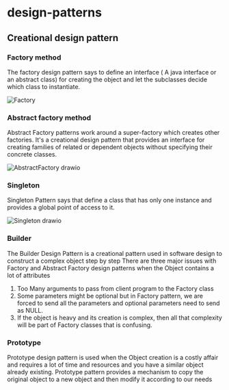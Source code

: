 # design-patterns
## Creational design pattern
### Factory method
The factory design pattern says to define an interface ( A java interface or an abstract class) for creating the object and let the subclasses decide which class to instantiate.

![Factory](https://github.com/patil31051998/design-patterns/assets/145420889/b1f9b7e3-5c08-4a79-8492-6448898f0431)

### Abstract factory method
Abstract Factory patterns work around a super-factory which creates other factories. It's a creational design pattern that provides an interface for creating families of related or dependent objects without specifying their concrete classes.

![AbstractFactory drawio](https://github.com/patil31051998/design-patterns/assets/145420889/130c22d2-9917-4d23-aa73-a34e62d088b5)

### Singleton
Singleton Pattern says that define a class that has only one instance and provides a global point of access to it.

![Singleton drawio](https://github.com/patil31051998/design-patterns/assets/145420889/a3492517-80bc-4f98-89be-b5de71b2173d)

### Builder
The Builder Design Pattern is a creational pattern used in software design to construct a complex object step by step
There are three major issues with Factory and Abstract Factory design patterns when the Object contains a lot of attributes
1. Too Many arguments to pass from client program to the Factory class
2. Some parameters might be optional but in Factory pattern, we are forced to send all the parameters and optional parameters need to send as NULL.
3. If the object is heavy and its creation is complex, then all that complexity will be part of Factory classes that is confusing.

### Prototype
Prototype design pattern is used when the Object creation is a costly affair and requires a lot of time and resources and you have a similar object already existing. Prototype pattern provides a mechanism to copy the original object to a new object and then modify it according to our needs
